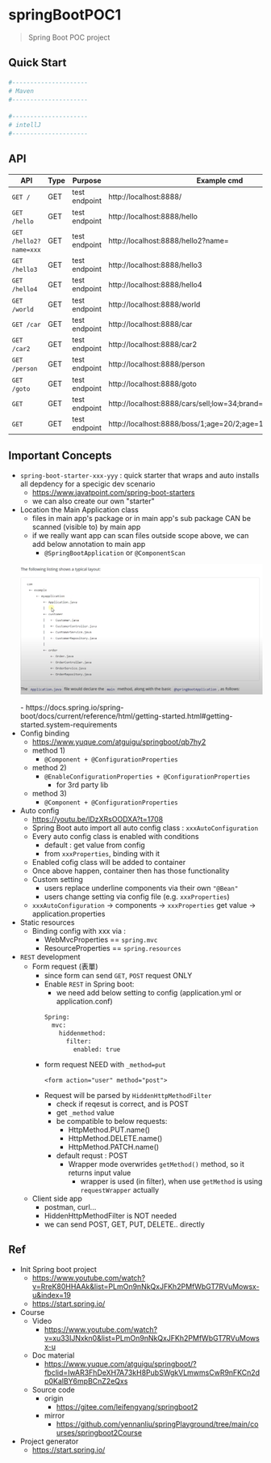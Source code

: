 # springBootPOC1
> Spring Boot POC project

## Quick Start

```bash
#---------------------
# Maven
#---------------------

#---------------------
# intellJ
#---------------------
```

## API

| API | Type | Purpose | Example cmd | Comment|
| ----- | -------- | ---- | ----- | ---- |
| `GET /` | GET | test endpoint |http://localhost:8888/ |home page|
| `GET /hello` | GET | test endpoint |http://localhost:8888/hello ||
| `GET /hello2?name=xxx` | GET | test endpoint |http://localhost:8888/hello2?name=<name> ||
| `GET /hello3` | GET | test endpoint |http://localhost:8888/hello3 ||
| `GET /hello4` | GET | test endpoint |http://localhost:8888/hello4||
| `GET /world` | GET | test endpoint |http://localhost:8888/world ||
| `GET /car` | GET | test endpoint |http://localhost:8888/car ||
| `GET /car2` | GET | test endpoint |http://localhost:8888/car2 ||
| `GET /person` | GET | test endpoint |http://localhost:8888/person ||
| `GET /goto` | GET | test endpoint |http://localhost:8888/goto ||
| `GET` | GET | test endpoint |http://localhost:8888/cars/sell;low=34;brand=LEXUS,porsche,audi||
| `GET` | GET | test endpoint | http://localhost:8888/boss/1;age=20/2;age=10  ||

## Important Concepts

- `spring-boot-starter-xxx-yyy` : quick starter that wraps and auto installs all depdency for a specigic dev scenario
    - https://www.javatpoint.com/spring-boot-starters
    - we can also create our own "starter"
- Location the Main Application class
    - files in main app's package or in main app's sub package CAN be scanned (visible to) by main app
    - if we really want app can scan files outside scope above, we can add below annotation to main app
        - `@SpringBootApplication` or `@ComponentScan`
    <p align="center"><img src ="./doc/pic/main_app_hierarchy.png" ></p>
    - https://docs.spring.io/spring-boot/docs/current/reference/html/getting-started.html#getting-started.system-requirements
- Config binding
    - https://www.yuque.com/atguigu/springboot/qb7hy2
    - method 1)
        - `@Component + @ConfigurationProperties`
    - method 2)
        - `@EnableConfigurationProperties + @ConfigurationProperties`
            - for 3rd party lib
    - method 3)
        - `@Component + @ConfigurationProperties`
- Auto config
    - https://youtu.be/lDzXRsOODXA?t=1708
    - Spring Boot auto import all auto config class : `xxxAutoConfiguration`
    - Every auto config class is enabled with conditions
        - default : get value from config
        - from `xxxProperties`, binding with it
    - Enabled cofig class will be added to container
    - Once above happen, container then has those functionality
    - Custom setting
        - users replace underline components via their own `"@Bean"`
        - users change setting via config file (e.g. `xxxProperties`)
    - `xxxAutoConfiguration` -> components -> `xxxProperties` get value -> application.properties
- Static resources
    - Binding config with xxx via :
        - WebMvcProperties == `spring.mvc`
        - ResourceProperties == `spring.resources`
- `REST` development
    - Form request (表單)
        - since form can send `GET`, `POST` request ONLY
        - Enable `REST` in Spring boot:
            - we need add below setting to config (application.yml or application.conf)
            ```ymal
            Spring:
              mvc:
                hiddenmethod:
                  filter:
                    enabled: true
            ```
        - form request NEED with `_method=put`
            ```ymal
            <form action="user" method="post">
            ```
        - Request will be parsed by `HiddenHttpMethodFilter`
            - check if reqesut is correct, and is POST
            - get `_method` value
            - be compatible to below requests:
                - HttpMethod.PUT.name()
                - HttpMethod.DELETE.name()
                - HttpMethod.PATCH.name()
            - default requst : POST
                - Wrapper mode overwrides `getMethod()` method, so it returns input value 
                    - wrapper is used (in filter), when use `getMethod` is using `requestWrapper` actually
    - Client side app
        - postman, curl...
        - HiddenHttpMethodFilter is NOT needed
        - we can send POST, GET, PUT, DELETE.. directly

## Ref

- Init Spring boot project
    - https://www.youtube.com/watch?v=RreK80HHAAk&list=PLmOn9nNkQxJFKh2PMfWbGT7RVuMowsx-u&index=19
    - https://start.spring.io/
- Course
    - Video
        - https://www.youtube.com/watch?v=xu33IJNxkn0&list=PLmOn9nNkQxJFKh2PMfWbGT7RVuMowsx-u
    - Doc material
        - https://www.yuque.com/atguigu/springboot/?fbclid=IwAR3FhDeXH7A73kH8PubSWgkVLmwmsCwR9nFKCn2dp0KalBY6mpBCnZ2eQxs
    - Source code
        - origin
            - https://gitee.com/leifengyang/springboot2
        - mirror
            - https://github.com/yennanliu/springPlayground/tree/main/courses/springboot2Course
- Project generator
    - https://start.spring.io/